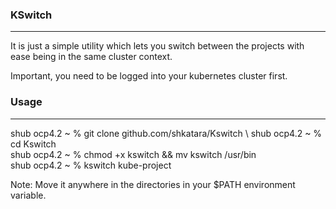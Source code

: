 ### KSwitch
-----------

It is just a simple utility which lets you switch between the projects with ease being in the same cluster context. 

Important, you need to be logged into your kubernetes cluster first. 

### Usage
---------

shub ocp4.2 ~ % git clone github.com/shkatara/Kswitch \ 
shub ocp4.2 ~ % cd Kswitch \
shub ocp4.2 ~ % chmod +x kswitch && mv kswitch /usr/bin    \
shub ocp4.2 ~ % kswitch kube-project

Note: Move it anywhere in the directories in your $PATH environment variable.
